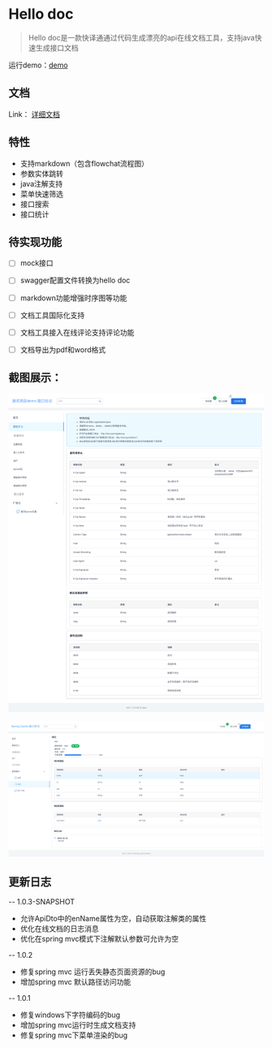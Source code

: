 
# Hello doc


> Hello doc是一款快译通通过代码生成漂亮的api在线文档工具，支持java快速生成接口文档

运行demo：[demo](https://yoqu.gitee.io/hello-doc-demo)

## 文档

Link： [详细文档](https://yoqu.gitee.io/hello-doc/#/guide)


## 特性
* 支持markdown（包含flowchat流程图）
* 参数实体跳转
* java注解支持
* 菜单快速筛选
* 接口搜索
* 接口统计

## 待实现功能
- [ ] mock接口
- [ ] swagger配置文件转换为hello doc
- [ ] markdown功能增强时序图等功能
- [ ] 文档工具国际化支持
- [ ] 文档工具接入在线评论支持评论功能
- [ ] 文档导出为pdf和word格式



## 截图展示：

![demo3](docs/images/demo3.png)

![demo1](docs/images/demo1.png)


## 更新日志

-- 1.0.3-SNAPSHOT

* 允许ApiDto中的enName属性为空，自动获取注解类的属性
* 优化在线文档的日志消息
* 优化在spring mvc模式下注解默认参数可允许为空

-- 1.0.2

* 修复spring mvc 运行丢失静态页面资源的bug
* 增加spring mvc 默认路径访问功能

-- 1.0.1

* 修复windows下字符编码的bug
* 增加spring mvc运行时生成文档支持
* 修复spring mvc下菜单渲染的bug
